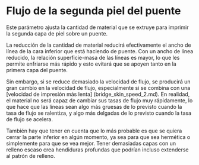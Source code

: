Flujo de la segunda piel del puente
====
Este parámetro ajusta la cantidad de material que se extruye para imprimir la segunda capa de piel sobre un puente.

La reducción de la cantidad de material reducirá efectivamente el ancho de línea de la cara inferior que está haciendo de puente. Con un ancho de línea reducido, la relación superficie-masa de las líneas es mayor, lo que les permite enfriarse más rápido y esto evitará que se apoyen tanto en la primera capa del puente.

Sin embargo, si se reduce demasiado la velocidad de flujo, se producirá un gran cambio en la velocidad de flujo, especialmente si se combina con una [velocidad de impresión más lenta] (bridge_skin_speed_2.md). En realidad, el material no será capaz de cambiar sus tasas de flujo muy rápidamente, lo que hace que las líneas sean algo más gruesas de lo previsto cuando la tasa de flujo se ralentiza, y algo más delgadas de lo previsto cuando la tasa de flujo se acelera.

También hay que tener en cuenta que lo más probable es que se quiera cerrar la parte inferior en algún momento, ya sea para que sea hermética o simplemente para que se vea mejor. Tener demasiadas capas con un relleno escaso crea hendiduras profundas que podrían incluso extenderse al patrón de relleno.